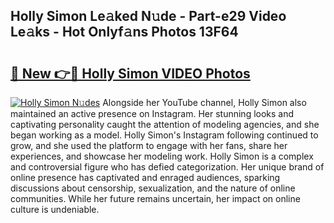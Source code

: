 ## Holly Simon Le𝚊ked N𝚞de - Part-e29 Video Le𝚊ks - Hot Onlyf𝚊ns Photos 13F64

# <h2><a href="http://ac29259.deff.icu/?id=Holly+Simon">🔗 New 👉🔴 Holly Simon VIDEO Photos</a></h2>

[![Holly Simon N𝚞des](https://i.imgur.com/rIISA9y.gif)](http://ac29259.deff.icu/?id=Holly+Simon)
Alongside her YouTube channel, Holly Simon also maintained an active presence on Instagram. Her stunning looks and captivating personality caught the attention of modeling agencies, and she began working as a model. Holly Simon's Instagram following continued to grow, and she used the platform to engage with her fans, share her experiences, and showcase her modeling work. Holly Simon is a complex and controversial figure who has defied categorization. Her unique brand of online presence has captivated and enraged audiences, sparking discussions about censorship, sexualization, and the nature of online communities. While her future remains uncertain, her impact on online culture is undeniable.
